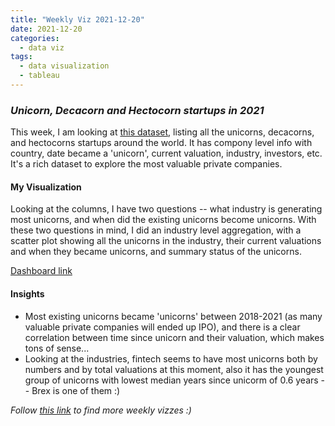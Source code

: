 ```yaml
---
title: "Weekly Viz 2021-12-20"
date: 2021-12-20
categories:
  - data viz
tags:
  - data visualization
  - tableau
---
```


### *Unicorn, Decacorn and Hectocorn startups in 2021*

This week, I am looking at [this dataset](https://www.kaggle.com/prasertk/unicorn-decacorn-hectocron-in-2021), listing all the unicorns, decacorns, and hectocorns startups around the world. It has compony level info with country, date became a 'unicorn', current valuation, industry, investors, etc. It's a rich dataset to explore the most valuable private companies.  

#### My Visualization

Looking at the columns, I have two questions -- what industry is generating most unicorns, and when did the existing unicorns become unicorns. With these two questions in mind, I did an industry level aggregation, with a scatter plot showing all the unicorns in the industry, their current valuations and when they became unicorns, and summary status of the unicorns.  

<div class='tableauPlaceholder' id='viz1640059948899' style='position: relative'>
  <object class='tableauViz'  style='display:none;'>
    <param name='host_url' value='https%3A%2F%2Fpublic.tableau.com%2F' />
    <param name='embed_code_version' value='3' /> 
    <param name='site_root' value='' />
    <param name='name' value='20211220Unicorns2021&#47;Unicorns2021' />
    <param name='tabs' value='no' />
    <param name='toolbar' value='yes' />
    <param name='animate_transition' value='yes' />
    <param name='display_static_image' value='yes' />
    <param name='display_spinner' value='yes' />
    <param name='display_overlay' value='yes' />
    <param name='display_count' value='yes' />
    <param name='language' value='en-US' />
    <param name='filter' value='publish=yes' />
  </object></div>            
  <script type='text/javascript'>        
  var divElement = document.getElementById('viz1640059948899');    
  var vizElement = divElement.getElementsByTagName('object')[0];            
  if ( divElement.offsetWidth > 800 ) { vizElement.style.width='800px';vizElement.style.height='827px';} else if ( divElement.offsetWidth > 500 ) { vizElement.style.width='800px';vizElement.style.height='827px';} else { vizElement.style.width='100%';vizElement.style.height='827px';}    
  var scriptElement = document.createElement('script');           
  scriptElement.src = 'https://public.tableau.com/javascripts/api/viz_v1.js';         
  vizElement.parentNode.insertBefore(scriptElement, vizElement);             
</script>
  
[Dashboard link](https://public.tableau.com/views/20211220Unicorns2021/Unicorns2021?:language=en-US&publish=yes&:display_count=n&:origin=viz_share_link)
  
#### Insights
* Most existing unicorns became 'unicorns' between 2018-2021 (as many valuable private companies will ended up IPO), and there is a clear correlation between time since unicorn and their valuation, which makes tons of sense...  
* Looking at the industries, fintech seems to have most unicorns both by numbers and by total valuations at this moment, also it has the youngest group of unicorns with lowest median years since unicorm of 0.6 years -- Brex is one of them :)  

 
*Follow [this link](https://yudong-94.github.io/personal-website/project/WeeklyViz2021/) to find more weekly vizzes :)*
